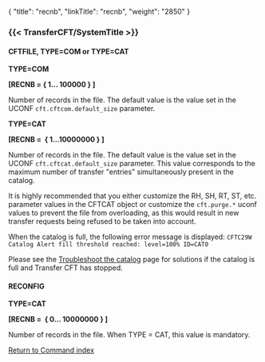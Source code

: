 {
    "title": "recnb",
    "linkTitle": "recnb",
    "weight": "2850"
}<span id="recnb"></span>

### {{< TransferCFT/SystemTitle  >}}

#### CFTFILE, TYPE=COM or TYPE=CAT

**TYPE=COM**

**[RECNB = { 1... 100000 } ]**

Number of records in the file. The default value is the value set in the UCONF `cft.cftcom.default_size` parameter.

****TYPE=CAT****

**[RECNB =  { 1...10000000 } ]**

Number of records in the file. The default value is the value set in the UCONF `cft.cftcat.default_size` parameter. This value corresponds to the maximum
number of transfer "entries" simultaneously present in the catalog.

It is highly recommended that you either customize the RH, SH, RT, ST, etc. parameter values in the CFTCAT object or customize the `cft.purge.*` uconf values to prevent the file from overloading, as this would result in new transfer requests being refused to be taken into account.

When the catalog is full, the following error message is displayed: `CFTC29W Catalog Alert fill threshold reached: level=100% ID=CAT0`

Please see the [Troubleshoot the catalog](../../../../admin_intro/admin_monitoring_intro/housekeeping_catalog) page for solutions if the catalog is full and Transfer CFT has stopped.

#### RECONFIG

****TYPE=CAT****

**[RECNB =  {
0... 10000000 } ]**

Number of records in the file. When TYPE = CAT, this value is mandatory.

[Return to Command index](../../)
